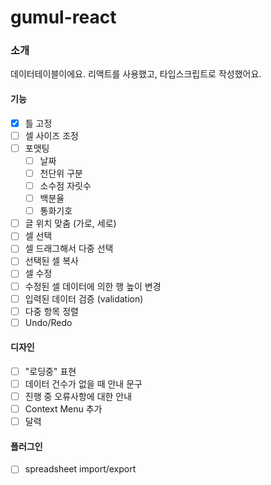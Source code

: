 # gumul-react
### 소개
데이터테이블이에요.
리액트를 사용했고, 타입스크립트로 작성했어요.

#### 기능
- [X] 틀 고정
- [ ] 셀 사이즈 조정
- [ ] 포맷팅
    - [ ] 날짜
    - [ ] 천단위 구분
    - [ ] 소수점 자릿수
    - [ ] 백분율
    - [ ] 통화기호
- [ ] 글 위치 맞춤 (가로, 세로)
- [ ] 셀 선택
- [ ] 셀 드래그해서 다중 선택
- [ ] 선택된 셀 복사
- [ ] 셀 수정
- [ ] 수정된 셀 데이터에 의한 행 높이 변경
- [ ] 입력된 데이터 검증 (validation)
- [ ] 다중 항목 정렬
- [ ] Undo/Redo

#### 디자인
- [ ] "로딩중" 표현
- [ ] 데이터 건수가 없을 때 안내 문구
- [ ] 진행 중 오류사항에 대한 안내
- [ ] Context Menu 추가
- [ ] 달력

#### 플러그인
- [ ] spreadsheet import/export
